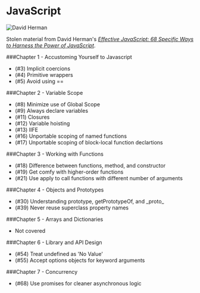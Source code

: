 JavaScript
==========

![David Herman](http://img3.wikia.nocookie.net/__cb20090624201223/en.futurama/images/1/14/David_Herman.jpg)

Stolen material from David Herman's [_Effective JavaScript: 68 Specific Ways to Harness the Power of JavaScript_](http://effectivejs.com/).


###Chapter 1 - Accustoming Yourself to Javascript
- (\#3) Implicit coercions
- (\#4) Primitive wrappers
- (\#5) Avoid using ==

###Chapter 2 - Variable Scope
- (\#8) Minimize use of Global Scope
- (\#9) Always declare variables
- (\#11) Closures
- (\#12) Variable hoisting
- (\#13) IIFE
- (\#16) Unportable scoping of named functions
- (\#17) Unportable scoping of block-local function declartions

###Chapter 3 - Working with Functions
- (\#18) Difference between functions, method, and constructor
- (\#19) Get comfy with higher-order functions
- (\#21) Use apply to call functions with different number of arguments

###Chapter 4 - Objects and Prototypes
- (\#30) Understanding prototype, getPrototypeOf, and \_proto_
- (\#39) Never reuse superclass property names

###Chapter 5 - Arrays and Dictionaries
- Not covered

###Chapter 6 - Library and API Design
- (\#54) Treat undefined as 'No Value'
- (\#55) Accept options objects for keyword arguments

###Chapter 7 - Concurrency
- (\#68) Use promises for cleaner asynchronous logic
